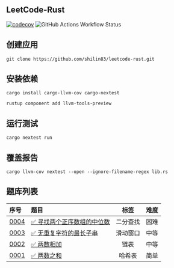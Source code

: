 ## LeetCode-Rust

[![codecov](https://codecov.io/gh/shilin83/leetcode-rust/graph/badge.svg?token=9QBJ5DH10C)](https://codecov.io/gh/shilin83/leetcode-rust)
![GitHub Actions Workflow Status](https://img.shields.io/github/actions/workflow/status/shilin83/leetcode-rust/ci.yml?branch=main&logo=github&label=CI)

## 创建应用

```shell
git clone https://github.com/shilin83/leetcode-rust.git
```

## 安装依赖

```shell
cargo install cargo-llvm-cov cargo-nextest

rustup component add llvm-tools-preview
```

## 运行测试

```shell
cargo nextest run
```

## 覆盖报告

```shell
cargo llvm-cov nextest --open --ignore-filename-regex lib.rs
```

## 题库列表

| 序号                                                                     | 题目                                                                                           |  标签  | 难度 |
|:-----------------------------------------------------------------------|:---------------------------------------------------------------------------------------------|:----:|:--:|
| [0004](src/problems/median_of_two_sorted_arrays.rs)                    | [✅ 寻找两个正序数组的中位数](https://leetcode.cn/problems/median-of-two-sorted-arrays/)                  | 二分查找 | 困难 |
| [0003](src/problems/longest_substring_without_repeating_characters.rs) | [✅ 无重复字符的最长子串](https://leetcode.cn/problems/longest-substring-without-repeating-characters/) | 滑动窗口 | 中等 |
| [0002](src/problems/add_two_numbers.rs)                                | [✅ 两数相加](https://leetcode.cn/problems/add-two-numbers/)                                      |  链表  | 中等 |
| [0001](src/problems/two_sum.rs)                                        | [✅ 两数之和](https://leetcode.cn/problems/two-sum/)                                              | 哈希表  | 简单 |
